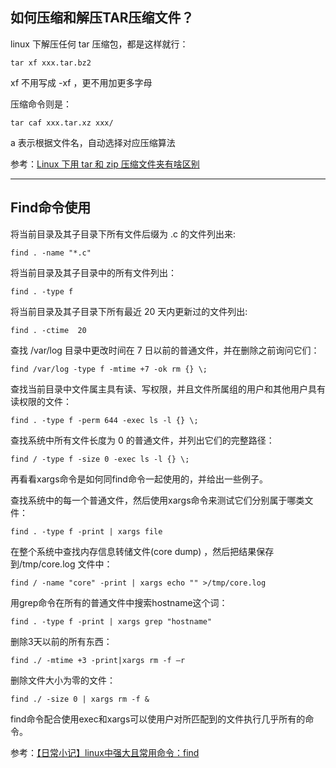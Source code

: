 
## 如何压缩和解压TAR压缩文件？

linux 下解压任何 tar 压缩包，都是这样就行：
```
tar xf xxx.tar.bz2
```

xf 不用写成 -xf ，更不用加更多字母

压缩命令则是：

```
tar caf xxx.tar.xz xxx/
```

a 表示根据文件名，自动选择对应压缩算法

参考：[Linux 下用 tar 和 zip 压缩文件夹有啥区别](https://www.v2ex.com/t/909851)

---

## Find命令使用

将当前目录及其子目录下所有文件后缀为 .c 的文件列出来:

```
find . -name "*.c"
```

将当前目录及其子目录中的所有文件列出：

```
find . -type f
```

将当前目录及其子目录下所有最近 20 天内更新过的文件列出:

```
find . -ctime  20
```

查找 /var/log 目录中更改时间在 7 日以前的普通文件，并在删除之前询问它们：

```
find /var/log -type f -mtime +7 -ok rm {} \;
```

查找当前目录中文件属主具有读、写权限，并且文件所属组的用户和其他用户具有读权限的文件：

```
find . -type f -perm 644 -exec ls -l {} \;
```

查找系统中所有文件长度为 0 的普通文件，并列出它们的完整路径：

```
find / -type f -size 0 -exec ls -l {} \;
```

再看看xargs命令是如何同find命令一起使用的，并给出一些例子。

查找系统中的每一个普通文件，然后使用xargs命令来测试它们分别属于哪类文件：

```
find . -type f -print | xargs file 
```

在整个系统中查找内存信息转储文件(core dump) ，然后把结果保存到/tmp/core.log 文件中：

```
find / -name "core" -print | xargs echo "" >/tmp/core.log
```

用grep命令在所有的普通文件中搜索hostname这个词：

```
find . -type f -print | xargs grep "hostname" 
```

删除3天以前的所有东西：

```
find ./ -mtime +3 -print|xargs rm -f –r 
```

删除文件大小为零的文件：

```
find ./ -size 0 | xargs rm -f & 
```

find命令配合使用exec和xargs可以使用户对所匹配到的文件执行几乎所有的命令。

参考：[【日常小记】linux中强大且常用命令：find](https://www.cnblogs.com/skynet/archive/2010/12/25/1916873.html)